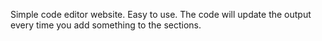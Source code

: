 Simple code editor website.
Easy to use.
The code will update the output every time you add something to the sections.
